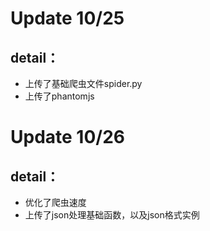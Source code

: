 # Update 10/25
## detail： 
+ 上传了基础爬虫文件spider.py
+ 上传了phantomjs

# Update 10/26
## detail：
+ 优化了爬虫速度
+ 上传了json处理基础函数，以及json格式实例
